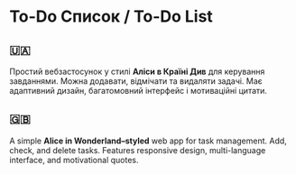 # To-Do Список / To-Do List  

## 🇺🇦  
Простий вебзастосунок у стилі **Аліси в Країні Див** для керування завданнями. Можна додавати, відмічати та видаляти задачі. Має адаптивний дизайн, багатомовний інтерфейс і мотиваційні цитати.  

## 🇬🇧  
A simple **Alice in Wonderland–styled** web app for task management. Add, check, and delete tasks. Features responsive design, multi-language interface, and motivational quotes.  
